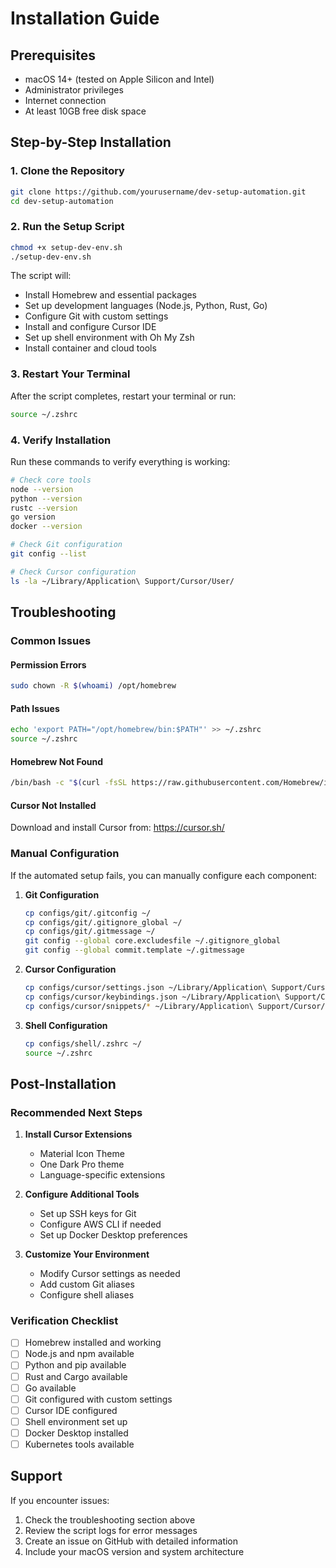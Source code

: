 # Installation Guide

## Prerequisites

- macOS 14+ (tested on Apple Silicon and Intel)
- Administrator privileges
- Internet connection
- At least 10GB free disk space

## Step-by-Step Installation

### 1. Clone the Repository

```bash
git clone https://github.com/yourusername/dev-setup-automation.git
cd dev-setup-automation
```

### 2. Run the Setup Script

```bash
chmod +x setup-dev-env.sh
./setup-dev-env.sh
```

The script will:
- Install Homebrew and essential packages
- Set up development languages (Node.js, Python, Rust, Go)
- Configure Git with custom settings
- Install and configure Cursor IDE
- Set up shell environment with Oh My Zsh
- Install container and cloud tools

### 3. Restart Your Terminal

After the script completes, restart your terminal or run:

```bash
source ~/.zshrc
```

### 4. Verify Installation

Run these commands to verify everything is working:

```bash
# Check core tools
node --version
python --version
rustc --version
go version
docker --version

# Check Git configuration
git config --list

# Check Cursor configuration
ls -la ~/Library/Application\ Support/Cursor/User/
```

## Troubleshooting

### Common Issues

#### Permission Errors
```bash
sudo chown -R $(whoami) /opt/homebrew
```

#### Path Issues
```bash
echo 'export PATH="/opt/homebrew/bin:$PATH"' >> ~/.zshrc
source ~/.zshrc
```

#### Homebrew Not Found
```bash
/bin/bash -c "$(curl -fsSL https://raw.githubusercontent.com/Homebrew/install/HEAD/install.sh)"
```

#### Cursor Not Installed
Download and install Cursor from: https://cursor.sh/

### Manual Configuration

If the automated setup fails, you can manually configure each component:

1. **Git Configuration**
   ```bash
   cp configs/git/.gitconfig ~/
   cp configs/git/.gitignore_global ~/
   cp configs/git/.gitmessage ~/
   git config --global core.excludesfile ~/.gitignore_global
   git config --global commit.template ~/.gitmessage
   ```

2. **Cursor Configuration**
   ```bash
   cp configs/cursor/settings.json ~/Library/Application\ Support/Cursor/User/
   cp configs/cursor/keybindings.json ~/Library/Application\ Support/Cursor/User/
   cp configs/cursor/snippets/* ~/Library/Application\ Support/Cursor/User/snippets/
   ```

3. **Shell Configuration**
   ```bash
   cp configs/shell/.zshrc ~/
   source ~/.zshrc
   ```

## Post-Installation

### Recommended Next Steps

1. **Install Cursor Extensions**
   - Material Icon Theme
   - One Dark Pro theme
   - Language-specific extensions

2. **Configure Additional Tools**
   - Set up SSH keys for Git
   - Configure AWS CLI if needed
   - Set up Docker Desktop preferences

3. **Customize Your Environment**
   - Modify Cursor settings as needed
   - Add custom Git aliases
   - Configure shell aliases

### Verification Checklist

- [ ] Homebrew installed and working
- [ ] Node.js and npm available
- [ ] Python and pip available
- [ ] Rust and Cargo available
- [ ] Go available
- [ ] Git configured with custom settings
- [ ] Cursor IDE configured
- [ ] Shell environment set up
- [ ] Docker Desktop installed
- [ ] Kubernetes tools available

## Support

If you encounter issues:

1. Check the troubleshooting section above
2. Review the script logs for error messages
3. Create an issue on GitHub with detailed information
4. Include your macOS version and system architecture
